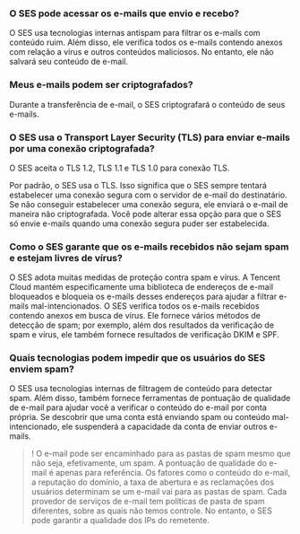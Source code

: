 [](id:que1) 
### O SES pode acessar os e-mails que envio e recebo? 

O SES usa tecnologias internas antispam para filtrar os e-mails com conteúdo ruim. Além disso, ele verifica todos os e-mails contendo anexos com relação a vírus e outros conteúdos maliciosos. No entanto, ele não salvará seu conteúdo de e-mail.

[](id:que2) 
### Meus e-mails podem ser criptografados?
Durante a transferência de e-mail, o SES criptografará o conteúdo de seus e-mails.

[](id:que3) 
### O SES usa o Transport Layer Security (TLS) para enviar e-mails por uma conexão criptografada?
O SES aceita o TLS 1.2, TLS 1.1 e TLS 1.0 para conexão TLS.

Por padrão, o SES usa o TLS. Isso significa que o SES sempre tentará estabelecer uma conexão segura com o servidor de e-mail do destinatário. Se não conseguir estabelecer uma conexão segura, ele enviará o e-mail de maneira não criptografada. Você pode alterar essa opção para que o SES só envie e-mails quando uma conexão segura puder ser estabelecida.

[](id:que4) 
### Como o SES garante que os e-mails recebidos não sejam spam e estejam livres de vírus?
O SES adota muitas medidas de proteção contra spam e vírus. A Tencent Cloud mantém especificamente uma biblioteca de endereços de e-mail bloqueados e bloqueia os e-mails desses endereços para ajudar a filtrar e-mails mal-intencionados. O SES verifica todos os e-mails recebidos contendo anexos em busca de vírus. Ele fornece vários métodos de detecção de spam; por exemplo, além dos resultados da verificação de spam e vírus, ele também fornece resultados de verificação DKIM e SPF.

[](id:que5) 
### Quais tecnologias podem impedir que os usuários do SES enviem spam? 

O SES usa tecnologias internas de filtragem de conteúdo para detectar spam. Além disso, também fornece ferramentas de pontuação de qualidade de e-mail para ajudar você a verificar o conteúdo do e-mail por conta própria. Se descobrir que uma conta está enviando spam ou conteúdo mal-intencionado, ele suspenderá a capacidade da conta de enviar outros e-mails.
>! O e-mail pode ser encaminhado para as pastas de spam mesmo que não seja, efetivamente, um spam. A pontuação de qualidade do e-mail é apenas para referência. Os fatores como o conteúdo do e-mail, a reputação do domínio, a taxa de abertura e as reclamações dos usuários determinam se um e-mail vai para as pastas de spam. Cada provedor de serviços de e-mail tem políticas de pasta de spam diferentes, sobre as quais não temos controle. No entanto, o SES pode garantir a qualidade dos IPs do remetente.

